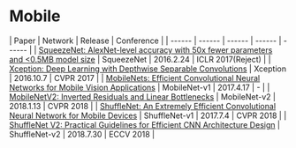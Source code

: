 # Mobile

| Paper | Network | Release | Conference |
| ------ | ------ | ------ | ------ | ------ |
| [SqueezeNet: AlexNet-level accuracy with 50x fewer parameters and <0.5MB model size](https://arxiv.org/abs/1602.07360) | SqueezeNet | 2016.2.24 | ICLR 2017(Reject) |
| [Xception: Deep Learning with Depthwise Separable Convolutions](https://arxiv.org/abs/1610.02357) | Xception | 2016.10.7 | CVPR 2017 |
| [MobileNets: Efficient Convolutional Neural Networks for Mobile Vision Applications](https://arxiv.org/abs/1704.04861) | MobileNet-v1 | 2017.4.17 | - |
| [MobileNetV2: Inverted Residuals and Linear Bottlenecks](https://arxiv.org/abs/1801.04381) |  MobileNet-v2 | 2018.1.13 | CVPR 2018 |
| [ShuffleNet: An Extremely Efficient Convolutional Neural Network for Mobile Devices](https://arxiv.org/abs/1707.01083) | ShuffleNet-v1 | 2017.7.4 | CVPR 2018 |
| [ShuffleNet V2: Practical Guidelines for Efficient CNN Architecture Design](https://arxiv.org/abs/1807.11164) | ShuffleNet-v2 | 2018.7.30 | ECCV 2018 |